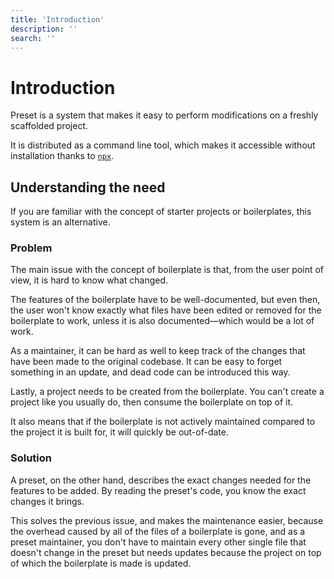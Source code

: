 ```yaml
---
title: 'Introduction'
description: ''
search: ''
---
```


# Introduction

Preset is a system that makes it easy to perform modifications on a freshly scaffolded project.

It is distributed as a command line tool, which makes it accessible without installation thanks to [`npx`](https://www.npmjs.com/package/npx).

## Understanding the need

If you are familiar with the concept of starter projects or boilerplates, this system is an alternative.

### Problem

The main issue with the concept of boilerplate is that, from the user point of view, it is hard to know what changed.

The features of the boilerplate have to be well-documented, but even then, the user won't know exactly what files have been edited or removed for the boilerplate to work, unless it is also documented—which would be a lot of work.

As a maintainer, it can be hard as well to keep track of the changes that have been made to the original codebase. It can be easy to forget something in an update, and dead code can be introduced this way.

Lastly, a project needs to be created from the boilerplate. You can't create a project like you usually do, then consume the boilerplate on top of it.

It also means that if the boilerplate is not actively maintained compared to the project it is built for, it will quickly be out-of-date.

### Solution

A preset, on the other hand, describes the exact changes needed for the features to be added. By reading the preset's code, you know the exact changes it brings.

This solves the previous issue, and makes the maintenance easier, because the overhead caused by all of the files of a boilerplate is gone, and as a preset maintainer, you don't have to maintain every other single file that doesn't change in the preset but needs updates because the project on top of which the boilerplate is made is updated.
